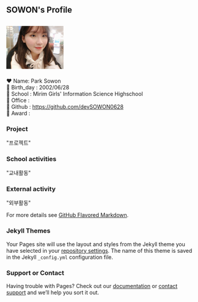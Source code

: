   ## SOWON's Profile


  ## <img src="74503145_559045004831553_1015598163064520704_n.jpg" width="30%">
  :heart: Name: Park Sowon \
  :birthday: Birth_day : 2002/06/28 \
  :school: School : Mirim Girls' Information Science Highschool \
  :post_office:  Office : \
  :gem: Github : https://github.com/devSOWON0628 \
  :crown: Award : 



### Project
"프로젝트"

### School activities
"교내활동"

### External activity
"외부활동"


For more details see [GitHub Flavored Markdown](https://guides.github.com/features/mastering-markdown/).

### Jekyll Themes

Your Pages site will use the layout and styles from the Jekyll theme you have selected in your [repository settings](https://github.com/devSOWON0628/devSOWON0628.github.io/settings). The name of this theme is saved in the Jekyll `_config.yml` configuration file.

### Support or Contact

Having trouble with Pages? Check out our [documentation](https://help.github.com/categories/github-pages-basics/) or [contact support](https://github.com/contact) and we’ll help you sort it out.
